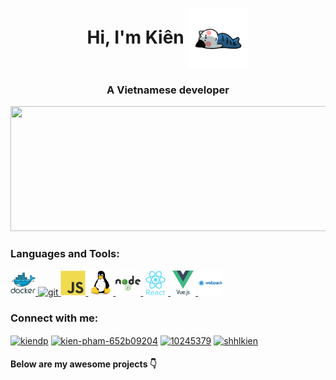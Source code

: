 <h1 align="center">Hi, I'm Kiên <img src="cat.gif" align="center" width="97px" /></h1>
<h3 align="center">A Vietnamese developer</h3>

<div align="center">
    <a href="https://www.gitanimals.org/en_US?utm_medium=image&utm_source=kien5436&utm_content=farm">
      <img
        src="https://render.gitanimals.org/farms/kien5436"
        width="1000"
        height="200"
      />
    </a>
</div>

<h3>Languages and Tools:</h3>

<p align="left">
<!--     <a href="https://developer.android.com" target="_blank"> <img src="https://raw.githubusercontent.com/devicons/devicon/master/icons/android/android-original-wordmark.svg" alt="android" width="40" height="40" /> </a> -->
    <a href="https://www.docker.com/" target="_blank"> <img src="https://raw.githubusercontent.com/devicons/devicon/master/icons/docker/docker-original-wordmark.svg" alt="docker" width="40" height="40" /> </a>
    <a href="https://git-scm.com/" target="_blank"> <img src="https://www.vectorlogo.zone/logos/git-scm/git-scm-icon.svg" alt="git" width="40" height="40" /> </a>
    <a href="https://developer.mozilla.org/en-US/docs/Web/JavaScript" target="_blank"> <img src="https://raw.githubusercontent.com/devicons/devicon/master/icons/javascript/javascript-original.svg" alt="javascript" width="40" height="40" /> </a>
    <a href="https://www.linux.org/" target="_blank"> <img src="https://raw.githubusercontent.com/devicons/devicon/master/icons/linux/linux-original.svg" alt="linux" width="40" height="40" /> </a>
    <a href="https://nodejs.org" target="_blank"> <img src="https://raw.githubusercontent.com/devicons/devicon/master/icons/nodejs/nodejs-original-wordmark.svg" alt="nodejs" width="40" height="40" /> </a>
    <a href="https://reactjs.org/" target="_blank"> <img src="https://raw.githubusercontent.com/devicons/devicon/master/icons/react/react-original-wordmark.svg" alt="react" width="40" height="40" /> </a>
    <a href="https://vuejs.org/" target="_blank"> <img src="https://raw.githubusercontent.com/devicons/devicon/master/icons/vuejs/vuejs-original-wordmark.svg" alt="vuejs" width="40" height="40" /> </a>
    <a href="https://webpack.js.org" target="_blank"> <img src="https://raw.githubusercontent.com/devicons/devicon/d00d0969292a6569d45b06d3f350f463a0107b0d/icons/webpack/webpack-original-wordmark.svg" alt="webpack" width="40" height="40" /> </a>
</p>


<!-- <p><img align="center" src="https://github-readme-stats.vercel.app/api/top-langs?username=kien5436&show_icons=true&locale=en&layout=compact" alt="kien5436" /></p> -->


<h3>Connect with me:</h3>
<p>
<a href="https://codepen.io/kiendp" target="blank"><img align="center" src="https://cdn.jsdelivr.net/npm/simple-icons@3.0.1/icons/codepen.svg" alt="kiendp" height="30" width="40" /></a>
<a href="https://linkedin.com/in/kien-pham-652b09204" target="blank"><img align="center" src="https://cdn.jsdelivr.net/npm/simple-icons@3.0.1/icons/linkedin.svg" alt="kien-pham-652b09204" height="30" width="40" /></a>
<a href="https://stackoverflow.com/users/10245379" target="blank"><img align="center" src="https://cdn.jsdelivr.net/npm/simple-icons@3.0.1/icons/stackoverflow.svg" alt="10245379" height="30" width="40" /></a>
<a href="https://codesandbox.com/shhlkien" target="blank"><img align="center" src="https://cdn.jsdelivr.net/npm/simple-icons@3.0.1/icons/codesandbox.svg" alt="shhlkien" height="30" width="40" /></a>
</p>

<h4>Below are my awesome projects 👇</h4>
